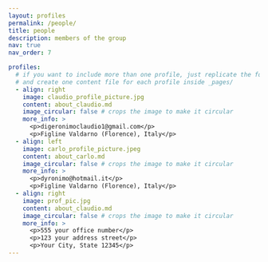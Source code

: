 ```yaml
---
layout: profiles
permalink: /people/
title: people
description: members of the group
nav: true
nav_order: 7

profiles:
  # if you want to include more than one profile, just replicate the following block
  # and create one content file for each profile inside _pages/
  - align: right
    image: claudio_profile_picture.jpg
    content: about_claudio.md
    image_circular: false # crops the image to make it circular
    more_info: >
      <p>digeronimoclaudio1@gmail.com</p>
      <p>Figline Valdarno (Florence), Italy</p>
  - align: left
    image: carlo_profile_picture.jpeg
    content: about_carlo.md
    image_circular: false # crops the image to make it circular
    more_info: >
      <p>dyronimo@hotmail.it</p>
      <p>Figline Valdarno (Florence), Italy</p>
  - align: right
    image: prof_pic.jpg
    content: about_claudio.md
    image_circular: false # crops the image to make it circular
    more_info: >
      <p>555 your office number</p>
      <p>123 your address street</p>
      <p>Your City, State 12345</p>
---
```

